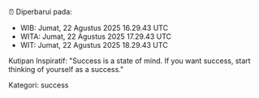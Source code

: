 ⏰ Diperbarui pada:
- WIB: Jumat, 22 Agustus 2025 16.29.43 UTC
- WITA: Jumat, 22 Agustus 2025 17.29.43 UTC
- WIT: Jumat, 22 Agustus 2025 18.29.43 UTC

Kutipan Inspiratif:
"Success is a state of mind. If you want success, start thinking of yourself as a success."


Kategori: success

